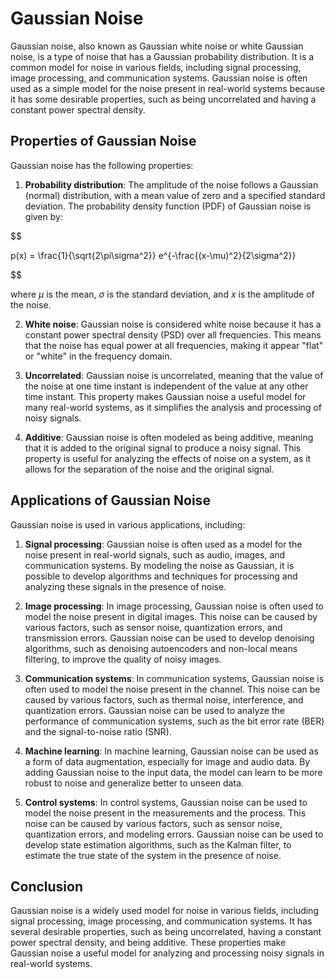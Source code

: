 # Gaussian Noise

Gaussian noise, also known as Gaussian white noise or white Gaussian noise, is a type of noise that has a Gaussian probability distribution. It is a common model for noise in various fields, including signal processing, image processing, and communication systems. Gaussian noise is often used as a simple model for the noise present in real-world systems because it has some desirable properties, such as being uncorrelated and having a constant power spectral density.

## Properties of Gaussian Noise

Gaussian noise has the following properties:

1. **Probability distribution**: The amplitude of the noise follows a Gaussian (normal) distribution, with a mean value of zero and a specified standard deviation. The probability density function (PDF) of Gaussian noise is given by:

   
$$

   p(x) = \frac{1}{\sqrt{2\pi\sigma^2}} e^{-\frac{(x-\mu)^2}{2\sigma^2}}
   
$$


   where $\mu$ is the mean, $\sigma$ is the standard deviation, and $x$ is the amplitude of the noise.

2. **White noise**: Gaussian noise is considered white noise because it has a constant power spectral density (PSD) over all frequencies. This means that the noise has equal power at all frequencies, making it appear "flat" or "white" in the frequency domain.

3. **Uncorrelated**: Gaussian noise is uncorrelated, meaning that the value of the noise at one time instant is independent of the value at any other time instant. This property makes Gaussian noise a useful model for many real-world systems, as it simplifies the analysis and processing of noisy signals.

4. **Additive**: Gaussian noise is often modeled as being additive, meaning that it is added to the original signal to produce a noisy signal. This property is useful for analyzing the effects of noise on a system, as it allows for the separation of the noise and the original signal.

## Applications of Gaussian Noise

Gaussian noise is used in various applications, including:

1. **Signal processing**: Gaussian noise is often used as a model for the noise present in real-world signals, such as audio, images, and communication systems. By modeling the noise as Gaussian, it is possible to develop algorithms and techniques for processing and analyzing these signals in the presence of noise.

2. **Image processing**: In image processing, Gaussian noise is often used to model the noise present in digital images. This noise can be caused by various factors, such as sensor noise, quantization errors, and transmission errors. Gaussian noise can be used to develop denoising algorithms, such as denoising autoencoders and non-local means filtering, to improve the quality of noisy images.

3. **Communication systems**: In communication systems, Gaussian noise is often used to model the noise present in the channel. This noise can be caused by various factors, such as thermal noise, interference, and quantization errors. Gaussian noise can be used to analyze the performance of communication systems, such as the bit error rate (BER) and the signal-to-noise ratio (SNR).

4. **Machine learning**: In machine learning, Gaussian noise can be used as a form of data augmentation, especially for image and audio data. By adding Gaussian noise to the input data, the model can learn to be more robust to noise and generalize better to unseen data.

5. **Control systems**: In control systems, Gaussian noise can be used to model the noise present in the measurements and the process. This noise can be caused by various factors, such as sensor noise, quantization errors, and modeling errors. Gaussian noise can be used to develop state estimation algorithms, such as the Kalman filter, to estimate the true state of the system in the presence of noise.

## Conclusion

Gaussian noise is a widely used model for noise in various fields, including signal processing, image processing, and communication systems. It has several desirable properties, such as being uncorrelated, having a constant power spectral density, and being additive. These properties make Gaussian noise a useful model for analyzing and processing noisy signals in real-world systems.
